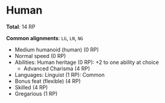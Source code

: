 # Human

**Total**: 14 RP

**Common alignments**: `LG`, `LN`, `NG`

* Medium humanoid (human) (0 RP)
* Normal speed (0 RP)
* Abilities: Human heritage (0 RP): +2 to one ability at choice
  * Advanced Charisma (4 RP)
* Languages: Linguist (1 RP): Common
* Bonus feat (flexible) (4 RP)
* Skilled (4 RP)
* Gregarious (1 RP)